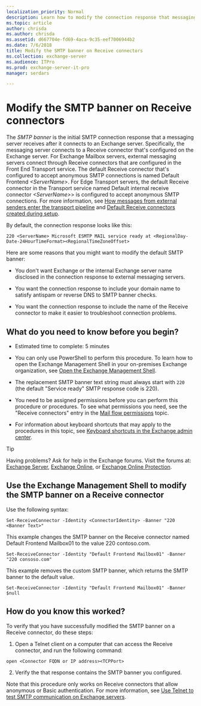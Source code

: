 ```yaml
---
localization_priority: Normal
description: Learn how to modify the connection response that messaging servers receive after connecting to an Exchange server 2016 or 2019.
ms.topic: article
author: chrisda
ms.author: chrisda
ms.assetid: d667704e-fd69-4aca-9c35-eef7006944b2
ms.date: 7/6/2018
title: Modify the SMTP banner on Receive connectors
ms.collection: exchange-server
ms.audience: ITPro
ms.prod: exchange-server-it-pro
manager: serdars

---
```


# Modify the SMTP banner on Receive connectors

The *SMTP banner* is the initial SMTP connection response that a messaging server receives after it connects to an Exchange server. Specifically, the messaging server connects to a Receive connector that's configured on the Exchange server. For Exchange Mailbox servers, external messaging servers connect through Receive connectors that are configured in the Front End Transport service. The default Receive connector that's configured to accept anonymous SMTP connections is named Default Frontend _\<ServerName\>_. For Edge Transport servers, the default Receive connector in the Transport service named Default internal receive connector _\<ServerName\>_\> is configured to accept anonymous SMTP connections. For more information, see [How messages from external senders enter the transport pipeline](../../mail-flow/mail-flow.md#Inbound) and [Default Receive connectors created during setup](receive-connectors.md#DefaultConnectors).
  
By default, the connection response looks like this:
  
 `220 <ServerName> Microsoft ESMTP MAIL service ready at <RegionalDay-Date-24HourTimeFormat><RegionalTimeZoneOffset>`
  
Here are some reasons that you might want to modify the default SMTP banner:
  
- You don't want Exchange or the internal Exchange server name disclosed in the connection response to external messaging servers.
    
- You want the connection response to include your domain name to satisfy antispam or reverse DNS to SMTP banner checks.
    
- You want the connection response to include the name of the Receive connector to make it easier to troubleshoot connection problems.
    
## What do you need to know before you begin?

- Estimated time to complete: 5 minutes
    
- You can only use PowerShell to perform this procedure. To learn how to open the Exchange Management Shell in your on-premises Exchange organization, see [Open the Exchange Management Shell](https://docs.microsoft.com/powershell/exchange/exchange-server/open-the-exchange-management-shell).
    
- The replacement SMTP banner text string must always start with `220` (the default "Service ready" SMTP response code is 220).
    
- You need to be assigned permissions before you can perform this procedure or procedures. To see what permissions you need, see the "Receive connectors" entry in the [Mail flow permissions](../../permissions/feature-permissions/mail-flow-permissions.md) topic.
    
- For information about keyboard shortcuts that may apply to the procedures in this topic, see [Keyboard shortcuts in the Exchange admin center](../../about-documentation/exchange-admin-center-keyboard-shortcuts.md).
    
> [!TIP]
> Having problems? Ask for help in the Exchange forums. Visit the forums at: [Exchange Server](https://go.microsoft.com/fwlink/p/?linkId=60612), [Exchange Online](https://go.microsoft.com/fwlink/p/?linkId=267542), or [Exchange Online Protection](https://go.microsoft.com/fwlink/p/?linkId=285351).
  
## Use the Exchange Management Shell to modify the SMTP banner on a Receive connector

Use the following syntax:
  
```
Set-ReceiveConnector -Identity <ConnectorIdentity> -Banner "220 <Banner Text>"
```

This example changes the SMTP banner on the Receive connector named Default Frontend Mailbox01 to the value 220 contoso.com.
  
```
Set-ReceiveConnector -Identity "Default Frontend Mailbox01" -Banner "220 consoso.com"
```

This example removes the custom SMTP banner, which returns the SMTP banner to the default value.
  
```
Set-ReceiveConnector -Identity "Default Frontend Mailbox01" -Banner $null
```

## How do you know this worked?

To verify that you have successfully modified the SMTP banner on a Receive connector, do these steps:
  
1. Open a Telnet client on a computer that can access the Receive connector, and run the following command:
    
  ```
  open <Connector FQDN or IP address><TCPPort>
  ```

2. Verify the that response contains the SMTP banner you configured.
    
Note that this procedure only works on Receive connectors that allow anonymous or Basic authentication. For more information, see [Use Telnet to test SMTP communication on Exchange servers](../../mail-flow/test-smtp-with-telnet.md).
  


